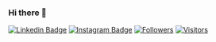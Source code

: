 ### Hi there 👋

[![Linkedin Badge](https://img.shields.io/badge/-LinkedIn-blue?style=flat-square&logo=Linkedin&logoColor=white&link=https://www.linkedin.com/in/natanascimento/)](https://www.linkedin.com/in/natanascimento/)
[![Instagram Badge](https://img.shields.io/badge/-Instagram-purple?style=flat-square&logo=Instagram&logoColor=white&link=https://www.instagram.com/natanascimentom/?hl=pt-br)](https://www.instagram.com/natanascimentom/?hl=pt-br)
[![Followers](https://img.shields.io/github/followers/natanascimento?style=social&link=https://github.com/natanascimento)](https://github.com/natanascimento)
[![Visitors](https://visitor-badge.glitch.me/badge?page_id=github.com/natanascimento)](https://github.com/natanascimento)
